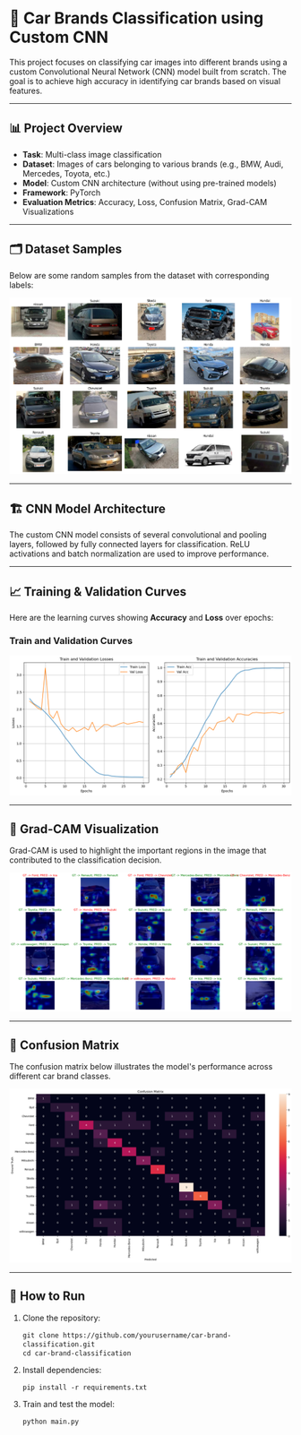 # 🚗 Car Brands Classification using Custom CNN

This project focuses on classifying car images into different brands using a custom Convolutional Neural Network (CNN) model built from scratch. The goal is to achieve high accuracy in identifying car brands based on visual features.

---

## 📊 Project Overview

- **Task**: Multi-class image classification
- **Dataset**: Images of cars belonging to various brands (e.g., BMW, Audi, Mercedes, Toyota, etc.)
- **Model**: Custom CNN architecture (without using pre-trained models)
- **Framework**: PyTorch
- **Evaluation Metrics**: Accuracy, Loss, Confusion Matrix, Grad-CAM Visualizations

---

## 🗂️ Dataset Samples

Below are some random samples from the dataset with corresponding labels:

![Dataset Samples](assets/samples1.png)

---

## 🏗️ CNN Model Architecture

The custom CNN model consists of several convolutional and pooling layers, followed by fully connected layers for classification. ReLU activations and batch normalization are used to improve performance.

---

## 📈 Training & Validation Curves

Here are the learning curves showing **Accuracy** and **Loss** over epochs:

### Train and Validation Curves
![Curves](assets/plots1.png)

---

## 🧠 Grad-CAM Visualization

Grad-CAM is used to highlight the important regions in the image that contributed to the classification decision.

![Grad-CAM Visualization](assets/gradcam1.png)

---

## 🧮 Confusion Matrix

The confusion matrix below illustrates the model's performance across different car brand classes.

![Confusion Matrix](assets/confusion1.png)

---


## 🚀 How to Run

1. Clone the repository:
   ```
   git clone https://github.com/yourusername/car-brand-classification.git
   cd car-brand-classification
   ```

2. Install dependencies:

   ```
   pip install -r requirements.txt
   ```
3. Train and test the model:

   ```
   python main.py
   ```



